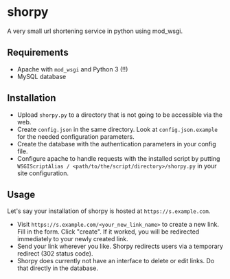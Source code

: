 # shorpy
A very small url shortening service in python using mod_wsgi.

## Requirements
 - Apache with `mod_wsgi` and Python 3 (!!)
 - MySQL database

## Installation
 - Upload `shorpy.py` to a directory that is not going to be accessible via the web.
 - Create `config.json` in the same directory. Look at `config.json.example` for the needed configuration parameters.
 - Create the database with the authentication parameters in your config file.
 - Configure apache to handle requests with the installed script by putting `WSGIScriptAlias / <path/to/the/script/directory>/shorpy.py` in your site configuration.

## Usage
Let's say your installation of shorpy is hosted at `https://s.example.com`.
 - Visit `https://s.example.com/<your_new_link_name>` to create a new link. Fill in the form. Click "create". If it worked, you will be redirected immediately to your newly created link.
 - Send your link wherever you like. Shorpy redirects users via a temporary redirect (302 status code).
 - Shorpy does currently not have an interface to delete or edit links. Do that directly in the database.
